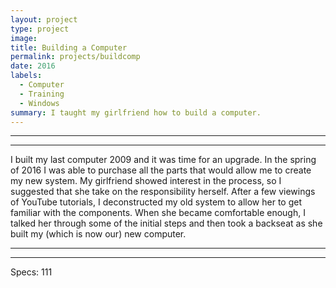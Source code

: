 ```yaml
---
layout: project
type: project
image: 
title: Building a Computer
permalink: projects/buildcomp
date: 2016
labels:
  - Computer
  - Training
  - Windows
summary: I taught my girlfriend how to build a computer.
---
```


<hr>
<hr>


I built my last computer 2009 and it was time for an upgrade. In the spring of 2016 I was able to purchase all the parts that would allow me to create my new system. My girlfriend showed interest in the process, so I suggested that she take on the responsibility herself. After a few viewings of YouTube tutorials, I deconstructed my old system to allow her to get familiar with the components. When she became comfortable enough, I talked her through some of the initial steps and then took a backseat as she built my (which is now our) new computer.
<hr>
<hr>
Specs:
111




